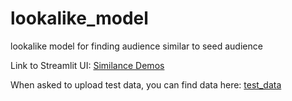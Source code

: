 # lookalike_model
lookalike model for finding audience similar to seed audience

Link to Streamlit UI: [Similance Demos](https://similance-demos.streamlit.app/similance_insurance)

When asked to upload test data, you can find data here:
[test_data](src/resources/data/)

